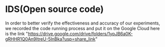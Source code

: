 # IDS(Open source code)
In order to better verify the effectiveness and accuracy of our experiments, we recorded the code running process and put it on the Google Cloud here is the link "https://drive.google.com/drive/folders/1ypJB6a0K-gRHHR1Q0An9ItreU-5lnBka?usp=share_link"
